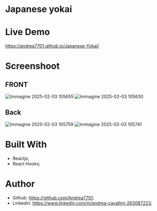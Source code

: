 <h1>Japanese yokai</h1>

# Live Demo

https://andrea7701.github.io/Japanese-Yokai/

# Screenshoot

<h2>FRONT</h2>

![Immagine 2025-02-03 105655](https://github.com/user-attachments/assets/263133bd-368f-4097-a4be-8b507ca67eba)
![Immagine 2025-02-03 105630](https://github.com/user-attachments/assets/a7ca542d-58f5-4b50-9bb0-0e9bb6b4a3f7)

<h2>Back</h2>

![Immagine 2025-02-03 105759](https://github.com/user-attachments/assets/7fc66746-3a16-428b-9ef4-3a8a3d021d30)
![Immagine 2025-02-03 105741](https://github.com/user-attachments/assets/bd6bd76c-ca79-42e3-ab62-b1b1a34a59ab)


# Built With 
 - Reactjs;
 - React Hooks;


# Author
 - Github: https://github.com/Andrea7701;
 - Linkedin: https://www.linkedin.com/in/andrea-cavallini-263087223;
